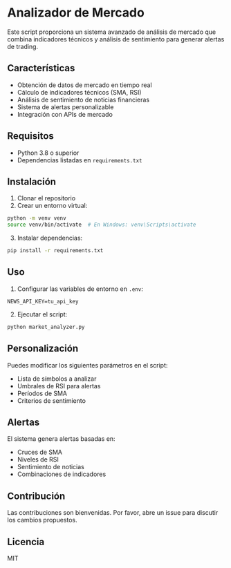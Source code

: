 # Analizador de Mercado

Este script proporciona un sistema avanzado de análisis de mercado que combina indicadores técnicos y análisis de sentimiento para generar alertas de trading.

## Características

- Obtención de datos de mercado en tiempo real
- Cálculo de indicadores técnicos (SMA, RSI)
- Análisis de sentimiento de noticias financieras
- Sistema de alertas personalizable
- Integración con APIs de mercado

## Requisitos

- Python 3.8 o superior
- Dependencias listadas en `requirements.txt`

## Instalación

1. Clonar el repositorio
2. Crear un entorno virtual:
```bash
python -m venv venv
source venv/bin/activate  # En Windows: venv\Scripts\activate
```
3. Instalar dependencias:
```bash
pip install -r requirements.txt
```

## Uso

1. Configurar las variables de entorno en `.env`:
```
NEWS_API_KEY=tu_api_key
```

2. Ejecutar el script:
```bash
python market_analyzer.py
```

## Personalización

Puedes modificar los siguientes parámetros en el script:

- Lista de símbolos a analizar
- Umbrales de RSI para alertas
- Períodos de SMA
- Criterios de sentimiento

## Alertas

El sistema genera alertas basadas en:

- Cruces de SMA
- Niveles de RSI
- Sentimiento de noticias
- Combinaciones de indicadores

## Contribución

Las contribuciones son bienvenidas. Por favor, abre un issue para discutir los cambios propuestos.

## Licencia

MIT 
